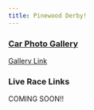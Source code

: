 ```yaml
---
title: Pinewood Derby!
---
```


### [Car Photo Gallery](https://www.smugmug.com/gallery/n-2x9VSM/)

[Gallery Link](https://www.smugmug.com/gallery/n-2x9VSM/)

### Live Race Links

COMING SOON!!